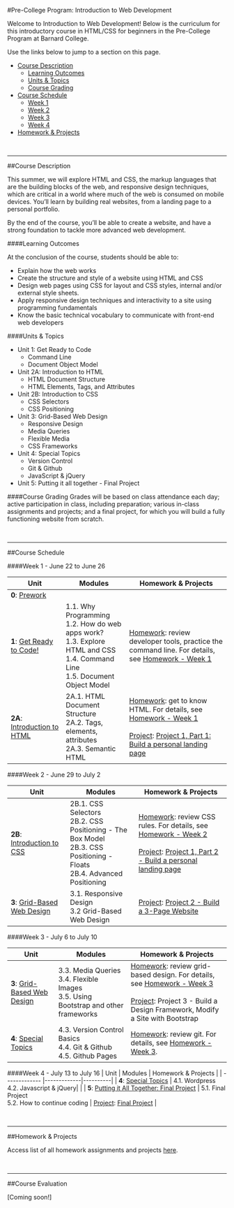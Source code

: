 #Pre-College Program: Introduction to Web Development

Welcome to Introduction to Web Development!  Below is the curriculum for this introductory course in HTML/CSS for beginners in the Pre-College Program at Barnard College. 

Use the links below to jump to a section on this page.

- [Course Description](#description)
	- [Learning Outcomes](#outcomes)
	- [Units & Topics](#topics)
	- [Course Grading](#grading)
- [Course Schedule](#schedule)
	- [Week 1](#week1)
	- [Week 2](#week2)
	- [Week 3](#week3)
	- [Week 4](#week4)
- [Homework & Projects](#homework)

<br>
<hr height="10px">

##<a id="description">Course Description</a>

This summer, we will explore HTML and CSS, the markup languages that are the building blocks of the web, and responsive design techniques, which are critical in a world where much of the web is consumed on mobile devices.  You’ll learn by building real websites, from a landing page to a personal portfolio.  

By the end of the course, you’ll be able to create a website, and have a strong foundation to tackle more advanced web development.

####<a id="outcomes">Learning Outcomes</a> 

At the conclusion of the course, students should be able to:

- Explain how the web works
- Create the structure and style of a website using HTML and CSS
- Design web pages using CSS for layout and CSS styles, internal and/or external style sheets.
- Apply responsive design techniques and interactivity to a site using programming fundamentals
- Know the basic technical vocabulary to communicate with front-end web developers

####<a id="topics">Units & Topics</a>

- Unit 1: Get Ready to Code
	- Command Line
	- Document Object Model
- Unit 2A: Introduction to HTML
	- HTML Document Structure
	- HTML Elements, Tags, and Attributes
- Unit 2B: Introduction to CSS
	- CSS Selectors
	- CSS Positioning
- Unit 3: Grid-Based Web Design
	- Responsive Design
	- Media Queries
	- Flexible Media
	- CSS Frameworks
- Unit 4: Special Topics
	- Version Control
	- Git & Github
	- JavaScript & jQuery
- Unit 5: Putting it all together - Final Project


####<a id="grading">Course Grading</a>
Grades will be based on class attendance each day; active participation in class, including preparation; various in-class assignments and projects; and a final project, for which you will build a fully functioning website from scratch.

<br>
<hr height="10px">

##<a id="schedule">Course Schedule</a>

####<a id="week1">Week 1 - June 22 to June 26</a>

| Unit          | Modules     | Homework & Projects |
| ------------- |-------------| --------------------|
| **0**: [Prework](https://github.com/fma2/pcp-intro-web-development/blob/master/units/0-prework.md)  | |
| **1**: [Get Ready to Code!](https://github.com/fma2/pcp-intro-web-development/blob/master/units/1-get-ready-to-code.md)  | 1.1. Why Programming <br>1.2. How do web apps work? <br>1.3. Explore HTML and CSS <br>1.4. Command Line<br> 1.5. Document Object Model | <u>Homework</u>: review developer tools, practice the command line. For details, see [Homework - Week 1](https://github.com/fma2/pcp-intro-web-development/blob/master/assignments/homework-week1.md) |
| **2A**: [Introduction to HTML](https://github.com/fma2/pcp-intro-web-development/blob/master/units/2A-introhtml.md)  | 2A.1. HTML Document Structure <br> 2A.2. Tags, elements, attributes<br> 2A.3. Semantic HTML | <u>Homework</u>: get to know HTML. For details, see [Homework - Week 1](https://github.com/fma2/pcp-intro-web-development/blob/master/assignments/homework-week1.md)<br><br><u>Project</u>: [Project 1, Part 1: Build a personal landing page](https://github.com/fma2/pcp-intro-web-development/blob/master/assignments/project1.md)  |


####<a id="week2">Week 2 - June 29 to July 2</a>

| Unit          | Modules    | Homework & Projects |
| ------------- |-------------|----------|
| **2B**: [Introduction to CSS](https://github.com/fma2/pcp-intro-web-development/blob/master/units/2B-introcss.md)  |  2B.1. CSS Selectors <br> 2B.2. CSS Positioning - The Box Model <br>2B.3. CSS Positioning - Floats<br>2B.4. Advanced Positioning| <u>Homework</u>: review CSS rules.  For details, see [Homework - Week 2](https://github.com/fma2/pcp-intro-web-development/blob/master/assignments/homework-week2.md)<br><br><u>Project</u>: [Project 1, Part 2 - Build a personal landing page](https://github.com/fma2/pcp-intro-web-development/blob/master/assignments/project1.md) |
| **3**: [Grid-Based Web Design](https://github.com/fma2/pcp-intro-web-development/blob/master/units/3-gridbaseddesign.md)  |3.1. Responsive Design<br>3.2 Grid-Based Web Design  | <u>Project</u>: [Project 2 - Build a 3-Page Website](https://github.com/fma2/pcp-intro-web-development/blob/master/assignments/project2.md) |

####<a id="week3">Week 3 - July 6 to July 10</a>

| Unit          | Modules  | Homework & Projects |
| ------------- |-------------|----------|
| **3**: [Grid-Based Web Design](https://github.com/fma2/pcp-intro-web-development/blob/master/units/3-gridbaseddesign.md)  | 3.3. Media Queries<br>3.4. Flexible Images<br> 3.5. Using Bootstrap and other frameworks | <u>Homework</u>: review grid-based design.  For details, see [Homework - Week 3](https://github.com/fma2/pcp-intro-web-development/blob/master/assignments/homework-week3.md) <br><br><u>Project</u>: Project 3 - Build a Design Framework, Modify a Site with Bootstrap |
| **4**: [Special Topics](https://github.com/fma2/pcp-intro-web-development/blob/master/units/4-specialtopics.md)  | 4.3. Version Control Basics<br>4.4. Git & Github<br>4.5. Github Pages | <u>Homework</u>: review git.  For details, see [Homework - Week 3](https://github.com/fma2/pcp-intro-web-development/blob/master/assignments/homework-week3.md).  |



####<a id="week4">Week 4 - July 13 to July 16</a>
| Unit          | Modules    | Homework & Projects |
| ------------- |-------------|----------|
| **4**: [Special Topics](https://github.com/fma2/pcp-intro-web-development/blob/master/units/4-specialtopics.md)  | 4.1. Wordpress<br>4.2. Javascript & jQuery|  |
| **5**: [Putting it All Together: Final Project](https://github.com/fma2/pcp-intro-web-development/blob/master/units/5-finalproject.md)  | 5.1. Final Project <br>5.2. How to continue coding  | <u>Project</u>: [Final Project](https://github.com/fma2/pcp-intro-web-development/blob/master/assignments/finalproject.md) |


<br>
<hr height="10px">
##<a id="homework">Homework & Projects</a>

Access list of all homework assignments and projects [here](https://github.com/fma2/pcp-intro-web-development/blob/master/assignments/all-assignments.md).

<br>
<hr height="10px">

##<a id="#">Course Evaluation</a>

[Coming soon!]




 
